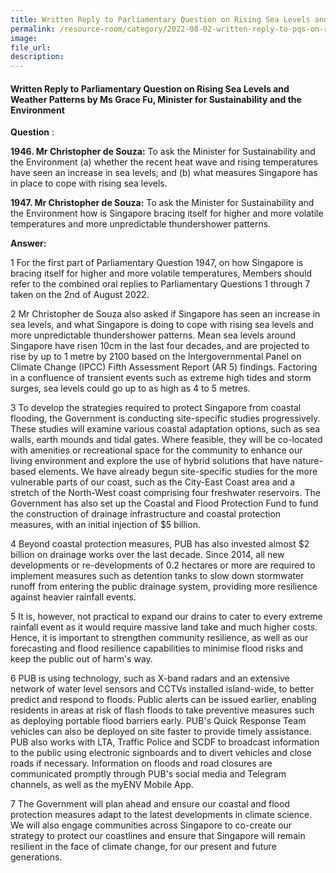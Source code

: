 ```yaml
---  
title: Written Reply to Parliamentary Question on Rising Sea Levels and Weather Patterns by Ms Grace Fu, Minister for Sustainability and the Environment  
permalink: /resource-room/category/2022-08-02-written-reply-to-pqs-on-rising-sea-levels-and-weather-patterns/
image:  
file_url:  
description:  
---  
```


#### Written Reply to Parliamentary Question on Rising Sea Levels and Weather Patterns by Ms Grace Fu, Minister for Sustainability and the Environment

**Question** :

**1946. Mr Christopher de Souza:** To ask the Minister for Sustainability and the Environment (a) whether the recent heat wave and rising temperatures have seen an increase in sea levels; and (b) what measures Singapore has in place to cope with rising sea levels.

**1947. Mr Christopher de Souza:** To ask the Minister for Sustainability and the Environment how is Singapore bracing itself for higher and more volatile temperatures and more unpredictable thundershower patterns.

**Answer:**

1 For the first part of Parliamentary Question 1947, on how Singapore is bracing itself for higher and more volatile temperatures, Members should refer to the combined oral replies to Parliamentary Questions 1 through 7 taken on the 2nd of August 2022.

2 Mr Christopher de Souza also asked if Singapore has seen an increase in sea levels, and what Singapore is doing to cope with rising sea levels and more unpredictable thundershower patterns. Mean sea levels around Singapore have risen 10cm in the last four decades, and are projected to rise by up to 1 metre by 2100 based on the Intergovernmental Panel on Climate Change (IPCC) Fifth Assessment Report (AR 5) findings. Factoring in a confluence of transient events such as extreme high tides and storm surges, sea levels could go up to as high as 4 to 5 metres.

3 To develop the strategies required to protect Singapore from coastal flooding, the Government is conducting site-specific studies progressively. These studies will examine various coastal adaptation options, such as sea walls, earth mounds and tidal gates. Where feasible, they will be co-located with amenities or recreational space for the community to enhance our living environment and explore the use of hybrid solutions that have nature-based elements. We have already begun site-specific studies for the more vulnerable parts of our coast, such as the City-East Coast area and a stretch of the North-West coast comprising four freshwater reservoirs. The Government has also set up the Coastal and Flood Protection Fund to fund the construction of drainage infrastructure and coastal protection measures, with an initial injection of $5 billion.

4 Beyond coastal protection measures, PUB has also invested almost $2 billion on drainage works over the last decade. Since 2014, all new developments or re-developments of 0.2 hectares or more are required to implement measures such as detention tanks to slow down stormwater runoff from entering the public drainage system, providing more resilience against heavier rainfall events.

5 It is, however, not practical to expand our drains to cater to every extreme rainfall event as it would require massive land take and much higher costs. Hence, it is important to strengthen community resilience, as well as our forecasting and flood resilience capabilities to minimise flood risks and keep the public out of harm&#39;s way.

6 PUB is using technology, such as X-band radars and an extensive network of water level sensors and CCTVs installed island-wide, to better predict and respond to floods. Public alerts can be issued earlier, enabling residents in areas at risk of flash floods to take preventive measures such as deploying portable flood barriers early. PUB&#39;s Quick Response Team vehicles can also be deployed on site faster to provide timely assistance. PUB also works with LTA, Traffic Police and SCDF to broadcast information to the public using electronic signboards and to divert vehicles and close roads if necessary. Information on floods and road closures are communicated promptly through PUB&#39;s social media and Telegram channels, as well as the myENV Mobile App.

7 The Government will plan ahead and ensure our coastal and flood protection measures adapt to the latest developments in climate science. We will also engage communities across Singapore to co-create our strategy to protect our coastlines and ensure that Singapore will remain resilient in the face of climate change, for our present and future generations.
